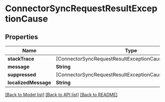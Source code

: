 # ConnectorSyncRequestResultExceptionCause

## Properties
Name | Type | Description | Notes
------------ | ------------- | ------------- | -------------
**stackTrace** | [ConnectorSyncRequestResultExceptionCauseStackTraceInner] |  | [optional] 
**message** | **String** |  | [optional] 
**suppressed** | [ConnectorSyncRequestResultExceptionCauseSuppressedInner] |  | [optional] 
**localizedMessage** | **String** |  | [optional] 

[[Back to Model list]](../README#documentation-for-models) [[Back to API list]](../README#documentation-for-api-endpoints) [[Back to README]](../README)


